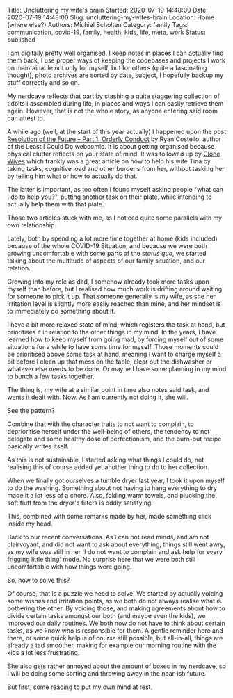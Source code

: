 Title: Uncluttering my wife's brain
Started: 2020-07-19 14:48:00
Date: 2020-07-19 14:48:00
Slug: uncluttering-my-wifes-brain
Location: Home (where else?)
Authors: Michiel Scholten
Category: family
Tags: communication, covid-19, family, health, kids, life, meta, work
Status: published

I am digitally pretty well organised. I keep notes in places I can actually find them back, I use proper ways of keeping the codebases and projects I work on maintainable not only for myself, but for others (quite a fascinating thought), photo archives are sorted by date, subject, I hopefully backup my stuff correctly and so on.

My nerdcave reflects that part by stashing a quite staggering collection of tidbits I assembled during life, in places and ways I can easily retrieve them again. However, that is not the whole story, as anyone entering said room can attest to.

A while ago (well, at the start of this year actually) I happened upon the post [Resolution of the Future – Part 1: Orderly Conduct](https://leasticoulddo.com/resolution-of-the-future-part-1-orderly-conduct) by Ryan Costello, author of the Least I Could Do webcomic. It is about getting organised because physical clutter reflects on your state of mind. It was followed up by [Clone Wives](https://leasticoulddo.com/resolution-of-the-future-clone-wives) which frankly was a great article on how to help his wife Tina by taking tasks, cognitive load and other burdens from her, without tasking her by telling him what or how to actually do that.

The latter is important, as too often I found myself asking people "what can I do to help you?", putting another task on their plate, while intending to actually help them with that plate.

Those two articles stuck with me, as I noticed quite some parallels with my own relationship.

Lately, both by spending a lot more time together at home (kids included) because of the whole COVID-19 Situation, and because we were both growing uncomfortable with some parts of the *status quo*, we started talking about the multitude of aspects of our family situation, and our relation.

Growing into my role as dad, I somehow already took more tasks upon myself than before, but I realised how much work is drifting around waiting for someone to pick it up. That someone generally is my wife, as she her irritation level is slightly more easily reached than mine, and her mindset is to immediately do something about it.

I have a bit more relaxed state of mind, which registers the task at hand, but prioritises it in relation to the other things in my mind. In the years, I have learned how to keep myself from going mad, by forcing myself out of some situations for a while to have some time for myself. Those moments could be prioritised above some task at hand, meaning I want to charge myself a bit before I clean up that mess on the table, clear out the dishwasher or whatever else needs to be done. Or maybe I have some planning in my mind to bunch a few tasks together.

The thing is, my wife at a similar point in time also notes said task, and wants it dealt with. Now. As I am currently not doing it, she will.

See the pattern?

Combine that with the character traits to not want to complain, to deprioritise herself under the well-being of others, the tendency to not delegate and some healthy dose of perfectionism, and the burn-out recipe basically writes itself.

As this is not sustainable, I started asking what things I could do, not realising this of course added yet another thing to do to her collection.

When we finally got ourselves a tumble dryer last year, I took it upon myself to do the washing. Something about not having to hang everything to dry made it a lot less of a chore. Also, folding warm towels, and plucking the soft fluff from the dryer's filters is oddly satisfying.

This, combined with some remarks made by her, made something click inside my head.

Back to our recent conversations. As I can not read minds, and am not clairvoyant, and did not want to ask about everything, things still went awry, as my wife was still in her 'I do not want to complain and ask help for every frigging little thing' mode. No surprise here that we were both still uncomfortable with how things were going.

So, how to solve this?

Of course, that is a puzzle we need to solve. We started by actually voicing some wishes and irritation points, as we both do not always realise what is bothering the other. By voicing those, and making agreements about how to divide certain tasks amongst our both (and maybe even the kids), we improved our daily routines. We both now do not have to think about certain tasks, as we know who is responsible for them. A gentle reminder here and there, or some quick help is of course still possible, but all-in-all, things are already a tad smoother, making for example our morning routine with the kids a lot less frustrating.

She also gets rather annoyed about the amount of boxes in my nerdcave, so I will be doing some sorting and throwing away in the near-ish future.

But first, some [reading]({filename}../pages/books.md) to put my own mind at rest.
